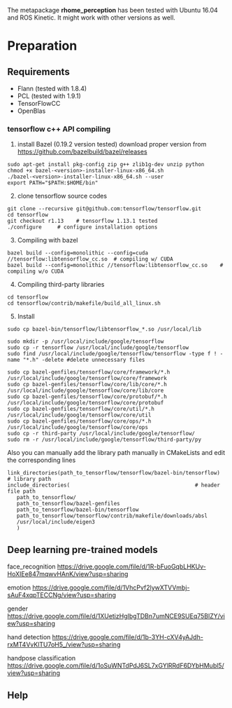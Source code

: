 The metapackage **rhome_perception** has been tested with Ubuntu 16.04 and ROS Kinetic. It might work with other versions as well.

# Preparation

## Requirements

*  Flann (tested with 1.8.4)
*  PCL (tested with 1.9.1)
*  TensorFlowCC
*  OpenBlas

### tensorflow c++ API compiling
1. install Bazel (0.19.2 version tested) 
download proper version from https://github.com/bazelbuild/bazel/releases
```
sudo apt-get install pkg-config zip g++ zlib1g-dev unzip python
chmod +x bazel-<version>-installer-linux-x86_64.sh
./bazel-<version>-installer-linux-x86_64.sh --user
export PATH="$PATH:$HOME/bin"
```

2. clone tensorflow source codes
```
git clone --recursive git@github.com:tensorflow/tensorflow.git
cd tensorflow
git checkout r1.13    # tensorflow 1.13.1 tested 
./configure   	# configure installation options
```

3. Compiling with bazel
```
bazel build --config=monolithic --config=cuda //tensorflow:libtensorflow_cc.so	# compiling w/ CUDA
bazel build --config=monolithic //tensorflow:libtensorflow_cc.so	# compiling w/o CUDA
```

4. Compiling third-party libraries
```
cd tensorflow
cd tensorflow/contrib/makefile/build_all_linux.sh
```

5. Install
```
sudo cp bazel-bin/tensorflow/libtensorflow_*.so /usr/local/lib

sudo mkdir -p /usr/local/include/google/tensorflow
sudo cp -r tensorflow /usr/local/include/google/tensorflow
sudo find /usr/local/include/google/tensorflow/tensorflow -type f ! -name "*.h" -delete	#delete unnecessary files
 
sudo cp bazel-genfiles/tensorflow/core/framework/*.h /usr/local/include/google/tensorflow/core/framework
sudo cp bazel-genfiles/tensorflow/core/lib/core/*.h /usr/local/include/google/tensorflow/core/lib/core
sudo cp bazel-genfiles/tensorflow/core/protobuf/*.h /usr/local/include/google/tensorflow/core/protobuf
sudo cp bazel-genfiles/tensorflow/core/util/*.h /usr/local/include/google/tensorflow/core/util
sudo cp bazel-genfiles/tensorflow/core/ops/*.h /usr/local/include/google/tensorflow/core/ops
sudo cp -r third-party /usr/local/include/google/tensorflow/
sudo rm -r /usr/local/include/google/tensorflow/third-party/py
```

Also you can manually add the library path manually in CMakeLists and edit the corresponding lines
```
link_directories(path_to_tensorflow/tensorflow/bazel-bin/tensorflow)  # library path
include_directories(                                        # header file path
   path_to_tensorflow/
   path_to_tensorflow/bazel-genfiles
   path_to_tensorflow/bazel-bin/tensorflow
   path_to_tensorflow/tensorflow/contrib/makefile/downloads/absl
   /usr/local/include/eigen3
   )
 ```

## Deep learning pre-trained models
face_recognition https://drive.google.com/file/d/1R-bFuoGqbLHKUv-HoXIEe847mqwvHAnK/view?usp=sharing

emotion https://drive.google.com/file/d/1VhcPvf2lywXTVVmbj-sAuF4xqpTECCNg/view?usp=sharing

gender https://drive.google.com/file/d/1XUetizHgIbgTDBn7umNCE9SUEq75BlZY/view?usp=sharing

hand detection https://drive.google.com/file/d/1b-3YH-cXV4yAJdh-rxMT4VvKlTU7oH5_/view?usp=sharing

handpose classification https://drive.google.com/file/d/1oSuWNTdPdJ6SL7xGYlRRdF6DYbHMubl5/view?usp=sharing

## Help


